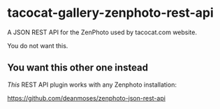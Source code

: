 tacocat-gallery-zenphoto-rest-api
=================================

A JSON REST API for the ZenPhoto used by tacocat.com website.

You do not want this.

## You want this other one instead
*This* REST API plugin works with any Zenphoto installation:

https://github.com/deanmoses/zenphoto-json-rest-api
